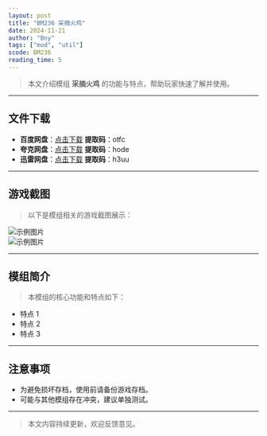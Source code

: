 ```yaml
---
layout: post
title: "BM236 采摘火鸡"
date: 2024-11-21
author: "Bny"
tags: ["mod", "util"]
scode: BM236
reading_time: 5
---
```


> 本文介绍模组 **采摘火鸡** 的功能与特点，帮助玩家快速了解并使用。

---





## 文件下载
- **百度网盘**：[点击下载](https://pan.baidu.com/s/1qyNxhmzE15zToig0HKat9g?pwd=otfc)  **提取码**：otfc  
- **夸克网盘**：[点击下载](https://pan.quark.cn/s/22cd1c2a683c?pwd=hode)  **提取码**：hode  
- **迅雷网盘**：[点击下载](https://pan.xunlei.com/s/VOCCbksBZsozzZ6-eMzyFPhjA1?pwd=h3uu)  **提取码**：h3uu  

---

## 游戏截图
> 以下是模组相关的游戏截图展示：

![示例图片](https://example.com/screenshot1.jpg)  
![示例图片](https://example.com/screenshot2.jpg)

---

## 模组简介
> 本模组的核心功能和特点如下：
- 特点 1
- 特点 2
- 特点 3

---

## 注意事项
- 为避免损坏存档，使用前请备份游戏存档。
- 可能与其他模组存在冲突，建议单独测试。

---

> 本文内容持续更新，欢迎反馈意见。

